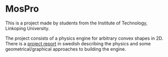 MosPro
======
This is a project made by students from the Institute of Technology, Linkoping University.

The project consists of a physics engine for arbitrary convex shapes in 2D. 
There is a [project report](https://github.com/forsythrosin/MosPro/blob/master/report/Report.pdf) in swedish describing the physics and some geometrical/graphical approaches to building the engine.
